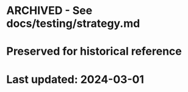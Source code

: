 # ARCHIVED - See docs/testing/strategy.md
# Preserved for historical reference
# Last updated: 2024-03-01
